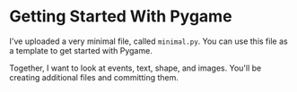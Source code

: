 # Getting Started With Pygame

I've uploaded a very minimal file, called `minimal.py`. You can use this file as a template to get started with Pygame.

Together, I want to look at events, text, shape, and images. You'll be creating additional files and committing them.
